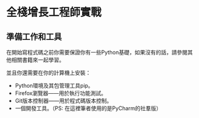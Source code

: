 全棧增長工程師實戰
===

準備工作和工具
---

在開始寫程式碼之前你需要保證你有一些Python基礎，如果沒有的話，請參閱其他相關書籍來一起學習。

並且你還需要在你的計算機上安裝：

 - Python環境及其包管理工具pip。
 - Firefox瀏覽器——用於執行功能測試。
 - Git版本控制器——用於程式碼版本控制。
 - 一個開發工具。（PS: 在這裡筆者使用的是PyCharm的社羣版）
